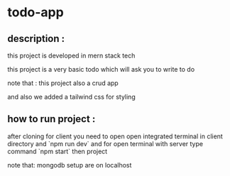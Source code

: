 # todo-app
<h2> description : </h2>
<p>this project is developed in mern stack tech </p>
<p>this project is a very basic todo which will ask you to write to do </p>
<p>note that : this project also a crud app </p>
<p>and also we added a tailwind css for styling</p>
<h2>
 how to run project :
</h2>
<p>after cloning for client you need to open open integrated terminal in client directory  and `npm run dev` and for open terminal with server type command `npm start` then project</p>

</h3> 
note that: mongodb setup are on localhost 
<h3> 
